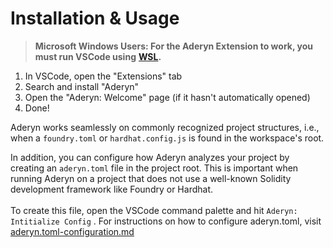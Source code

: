 # Installation & Usage

> **Microsoft Windows Users: For the Aderyn Extension to work, you must run VSCode using** [**WSL**](https://learn.microsoft.com/en-us/windows/wsl/)**.**

1. In VSCode, open the "Extensions" tab
2. Search and install "Aderyn"
3. Open the "Aderyn: Welcome" page (if it hasn't automatically opened)
4. Done!

Aderyn works seamlessly on commonly recognized project structures, i.e., when a `foundry.toml` or `hardhat.config.js` is found in the workspace's root.

In addition, you can configure how Aderyn analyzes your project by creating an `aderyn.toml` file in the project root. This is important when running Aderyn on a project that does not use a well-known Solidity development framework like Foundry or Hardhat.\
\
To create this file, open the VSCode command palette and hit `Aderyn: Intitialize Config` . For instructions on how to configure aderyn.toml, visit [aderyn.toml-configuration.md](aderyn.toml-configuration.md "mention")

